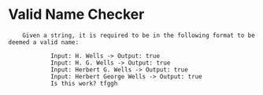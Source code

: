 # Valid Name Checker

        Given a string, it is required to be in the following format to be deemed a valid name:

                Input: H. Wells -> Output: true
                Input: H. G. Wells -> Output: true
                Input: Herbert G. Wells -> Output: true
                Input: Herbert George Wells -> Output: true
                Is this work? tfggh